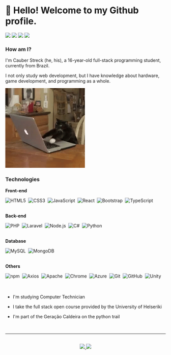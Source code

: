 <link rel="stylesheet" type='text/css' href="https://cdn.jsdelivr.net/gh/devicons/devicon@latest/devicon.min.css" />

<h1>👋 Hello! Welcome to my Github profile.</h1>

<div>
  <a href="https://www.youtube.com/@Cauber-dh2mu" target="_blank"><img loading="lazy" src="https://img.shields.io/badge/YouTube-FF0000?style=for-the-badge&logo=youtube&logoColor=white" target="_blank"></a>
  <a href="https://www.instagram.com/cbrlms/?next=%2F" target="_blank"><img loading="lazy" src="https://img.shields.io/badge/-Instagram-%23E4405F?style=for-the-badge&logo=instagram&logoColor=white" target="_blank"></a>
  <a href = "mailto:cauberms@gmail.com"><img loading="lazy" src="https://img.shields.io/badge/Gmail-D14836?style=for-the-badge&logo=gmail&logoColor=white" target="_blank"></a>
  <a href="https://www.linkedin.com/in/cauber-markendorf-streck-a908992b5/" target="_blank"><img loading="lazy" src="https://img.shields.io/badge/-LinkedIn-%230077B5?style=for-the-badge&logo=linkedin&logoColor=white" target="_blank"></a>   
</div>

### How am I?
I'm Cauber Streck (he, his), a 16-year-old full-stack programming student, currently from Brazil.

I not only study web development, but I have knowledge about hardware, game development, and programming as a whole.

![programmer cat](img/programmer%20cat.gif)

### Technologies

**Front-end**
<div>
  <img src="https://cdn.jsdelivr.net/gh/devicons/devicon@latest/icons/html5/html5-original.svg" title="HTML5" alt="HTML5" width="40" height="40"/>&nbsp;
  <img src="https://cdn.jsdelivr.net/gh/devicons/devicon@latest/icons/css3/css3-original.svg" title="CSS3" alt="CSS3" width="40" height="40"/>&nbsp;
  <img src="https://cdn.jsdelivr.net/gh/devicons/devicon@latest/icons/javascript/javascript-original.svg" title="JavaScript" alt="JavaScript" width="40" height="40"/>&nbsp;
  <img src="https://cdn.jsdelivr.net/gh/devicons/devicon@latest/icons/react/react-original.svg" title="React" alt="React" width="40" height="40"/>&nbsp;
  <img src="https://cdn.jsdelivr.net/gh/devicons/devicon@latest/icons/bootstrap/bootstrap-original.svg" title="Bootstrap" alt="Bootstrap" width="40" height="40"/>&nbsp;
  <img src="https://cdn.jsdelivr.net/gh/devicons/devicon@latest/icons/typescript/typescript-original.svg" title="TypeScript" alt="TypeScript" width="40" height="40"/>&nbsp;
</div><br>

**Back-end**
<div>
  <img src="https://cdn.jsdelivr.net/gh/devicons/devicon@latest/icons/php/php-original.svg" title="PHP" alt="PHP" width="40" height="40"/>&nbsp;
  <img src="https://cdn.jsdelivr.net/gh/devicons/devicon@latest/icons/laravel/laravel-original.svg" title="Laravel" alt="Laravel" width="40" height="40"/>&nbsp;
  <img src="https://cdn.jsdelivr.net/gh/devicons/devicon@latest/icons/nodejs/nodejs-original.svg" title="Node.js" alt="Node.js" width="40" height="40"/>&nbsp;
  <img src="https://cdn.jsdelivr.net/gh/devicons/devicon@latest/icons/csharp/csharp-original.svg" title="C#" alt="C#" width="40" height="40"/>&nbsp;
  <img src="https://cdn.jsdelivr.net/gh/devicons/devicon@latest/icons/python/python-original.svg" title="Python" alt="Python" width="40" height="40"/>&nbsp;
</div><br>

**Database**
<div>
  <img src="https://cdn.jsdelivr.net/gh/devicons/devicon@latest/icons/mysql/mysql-original.svg" title="MySQL" alt="MySQL" width="40" height="40"/>&nbsp;
  <img src="https://cdn.jsdelivr.net/gh/devicons/devicon@latest/icons/mongodb/mongodb-original.svg" title="MongoDB" alt="MongoDB" width="40" height="40"/>&nbsp;
</div><br>

**Others**
<div>
  <img src="https://cdn.jsdelivr.net/gh/devicons/devicon@latest/icons/npm/npm-original-wordmark.svg" title="npm" alt="npm" width="40" height="40"/>&nbsp;
  <img src="https://cdn.jsdelivr.net/gh/devicons/devicon@latest/icons/axios/axios-plain.svg" title="Axios" alt="Axios" width="40" height="40"/>&nbsp;
  <img src="https://cdn.jsdelivr.net/gh/devicons/devicon@latest/icons/apache/apache-original.svg" title="Apache" alt="Apache" width="40" height="40"/>&nbsp;
  <img src="https://cdn.jsdelivr.net/gh/devicons/devicon@latest/icons/chrome/chrome-original.svg" title="Chrome" alt="Chrome" width="40" height="40"/>&nbsp;
  <img src="https://cdn.jsdelivr.net/gh/devicons/devicon@latest/icons/azure/azure-original.svg" title="Azure" alt="Azure" width="40" height="40"/>&nbsp;
  <img src="https://cdn.jsdelivr.net/gh/devicons/devicon@latest/icons/git/git-original.svg" title="Git" alt="Git" width="40" height="40"/>&nbsp;
  <img src="https://cdn.jsdelivr.net/gh/devicons/devicon@latest/icons/github/github-original.svg" title="GitHub" alt="GitHub" width="40" height="40"/>&nbsp;
  <img src="https://cdn.jsdelivr.net/gh/devicons/devicon@latest/icons/unity/unity-original.svg" title="Unity" alt="Unity" width="40" height="40"/>&nbsp;
</div>
<br><br>

- I'm studying Computer Technician

- I take the full stack open course provided by the University of Helseriki

- I'm part of the Geração Caldeira on the python trail

<br>
<hr>
<br>

<div style='text-align: center;'>
  <a href="https://github.com/CBRms1">
  <img loading="lazy" height="180em" src="https://github-readme-stats.vercel.app/api/top-langs/?username=CBRms1&layout=compact&langs_count=7&theme=dracula"/>
  <img loading="lazy" height="180em" src="https://github-readme-stats.vercel.app/api?username=CBRms1&show_icons=true&theme=dracula&include_all_commits=true&count_private=true"/>
</div>
